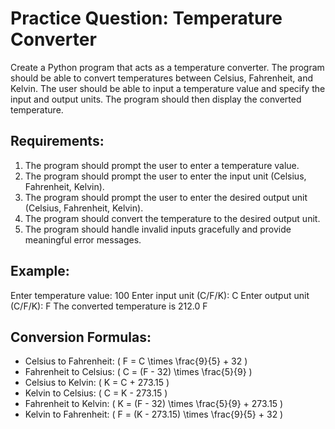 # Practice Question: Temperature Converter

Create a Python program that acts as a temperature converter. The program should be able to convert temperatures between Celsius, Fahrenheit, and Kelvin. The user should be able to input a temperature value and specify the input and output units. The program should then display the converted temperature.

## Requirements:
1. The program should prompt the user to enter a temperature value.
2. The program should prompt the user to enter the input unit (Celsius, Fahrenheit, Kelvin).
3. The program should prompt the user to enter the desired output unit (Celsius, Fahrenheit, Kelvin).
4. The program should convert the temperature to the desired output unit.
5. The program should handle invalid inputs gracefully and provide meaningful error messages.

## Example:
Enter temperature value: 100
Enter input unit (C/F/K): C
Enter output unit (C/F/K): F
The converted temperature is 212.0 F


## Conversion Formulas:
- Celsius to Fahrenheit: \( F = C \times \frac{9}{5} + 32 \)
- Fahrenheit to Celsius: \( C = (F - 32) \times \frac{5}{9} \)
- Celsius to Kelvin: \( K = C + 273.15 \)
- Kelvin to Celsius: \( C = K - 273.15 \)
- Fahrenheit to Kelvin: \( K = (F - 32) \times \frac{5}{9} + 273.15 \)
- Kelvin to Fahrenheit: \( F = (K - 273.15) \times \frac{9}{5} + 32 \)
